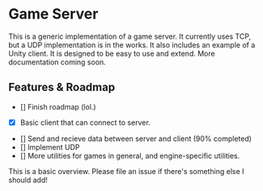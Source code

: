 # Game Server

This is a generic implementation of a game server. It currently uses TCP, but a UDP implementation is in the works. It also includes an example of a Unity client. It is designed to be easy to use and extend. More documentation coming soon.

## Features & Roadmap

- [] Finish roadmap (lol.)
- [x] Basic client that can connect to server.
- [] Send and recieve data between server and client (90% completed)
- [] Implement UDP
- [] More utilities for games in general, and engine-specific utilities.

This is a basic overview. Please file an issue if there's something else I should add!


